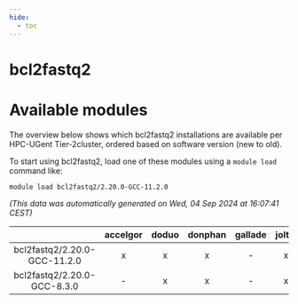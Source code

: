 ```yaml
---
hide:
  - toc
---
```


bcl2fastq2
==========

# Available modules


The overview below shows which bcl2fastq2 installations are available per HPC-UGent Tier-2cluster, ordered based on software version (new to old).

To start using bcl2fastq2, load one of these modules using a `module load` command like:

```shell
module load bcl2fastq2/2.20.0-GCC-11.2.0
```

*(This data was automatically generated on Wed, 04 Sep 2024 at 16:07:41 CEST)*  

| |accelgor|doduo|donphan|gallade|joltik|shinx|skitty|
| :---: | :---: | :---: | :---: | :---: | :---: | :---: | :---: |
|bcl2fastq2/2.20.0-GCC-11.2.0|x|x|x|-|x|-|x|
|bcl2fastq2/2.20.0-GCC-8.3.0|-|x|x|-|x|-|-|
